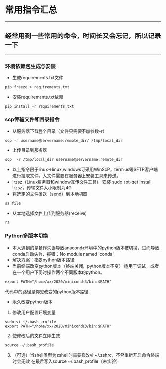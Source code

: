 # 常用指令汇总
***
## 经常用到一些常用的命令，时间长又会忘记，所以记录一下
***
### 环境依赖包生成与安装
- 生成requirements.txt文件
```language
pip freeze > requirements.txt
```
- 安装requirements.txt依赖
```language
pip install -r requirements.txt
```

### scp传输文件和目录指令
- 从服务器下载整个目录（文件只需要不加参数-r）
```language
scp -r username@servername:remote_dir/ /tmp/local_dir 
```
- 上传目录到服务器
```language
scp  -r /tmp/local_dir username@servername:remote_dir
```
- 以上指令限于linux->linux,windows可采用WinScP，termius等SFTP客户端进行拉取文件，大文件需要在服务器上安装工具来传送。
- lrzsz（Linux服务器和window互传文件工具）
安装 sudo apt-get install lrzsz，传输文件大小限制为4G
- 将选定的文件发送（send）到本地机器
```language
sz file
```
- 从本地选择文件上传到服务器(receive)
```language
rz
```

### Python多版本切换
- 本人遇到的是操作失误导致anaconda环境中的python版本被切换，进而导致conda启动失败，报错：No module named 'conda'
- 解决方案：指定python版本路径
- 当前终端改变python版本（终端关闭，python版本不变）
适用于调试，或者在一个用户下同时操作两个不同版本的python。
```language
export PATH="/home/xx/2020/miniconda3/bin:$PATH"
```
代码中的路径是你想改变的python版本路径
- 永久改变python版本
1. 修改用户配置环境变量
```language
sudo vi ~/.bash_profile
export PATH="/home/xx/2020/miniconda3/bin:$PATH"
```
2. 使修改后的文件立即生效
```language
source ~/.bash_profile
```
3. （可选）当shell类型为zshell时需要修改vi ~/.zshrc，不然重新开启命令终端时会无效
在最后写入source ~/.bash_profile（未实验）











